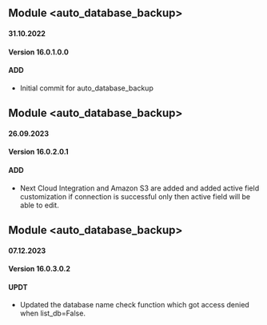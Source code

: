 ## Module <auto_database_backup>

#### 31.10.2022
#### Version 16.0.1.0.0
#### ADD

- Initial commit for auto_database_backup

## Module <auto_database_backup>

#### 26.09.2023
#### Version 16.0.2.0.1
#### ADD

- Next Cloud Integration and Amazon S3 are added and added active field customization if connection is successful only then active field will be able to edit.

## Module <auto_database_backup>

#### 07.12.2023
#### Version 16.0.3.0.2
#### UPDT

- Updated the database name check function which got access denied when list_db=False.